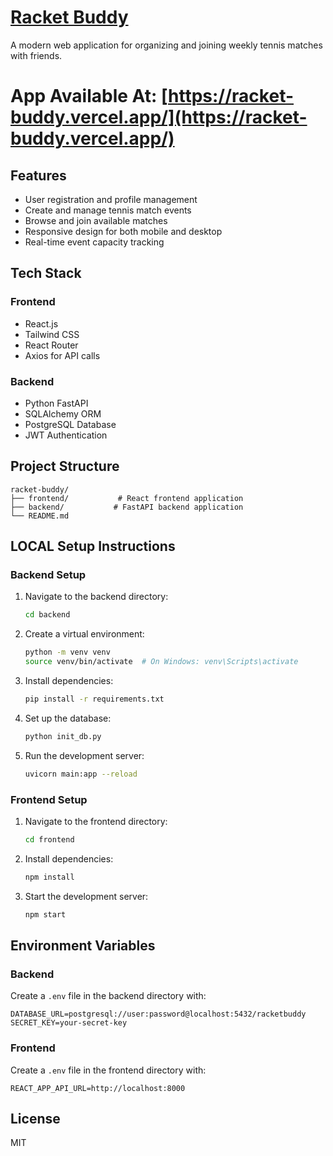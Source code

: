 # [Racket Buddy](https://racket-buddy.vercel.app/)

A modern web application for organizing and joining weekly tennis matches with friends.

# App Available At: [https://racket-buddy.vercel.app/](https://racket-buddy.vercel.app/)

## Features

- User registration and profile management
- Create and manage tennis match events
- Browse and join available matches
- Responsive design for both mobile and desktop
- Real-time event capacity tracking

## Tech Stack

### Frontend
- React.js
- Tailwind CSS
- React Router
- Axios for API calls

### Backend
- Python FastAPI
- SQLAlchemy ORM
- PostgreSQL Database
- JWT Authentication

## Project Structure

```
racket-buddy/
├── frontend/           # React frontend application
├── backend/           # FastAPI backend application
└── README.md
```

## LOCAL Setup Instructions

### Backend Setup
1. Navigate to the backend directory:
   ```bash
   cd backend
   ```
2. Create a virtual environment:
   ```bash
   python -m venv venv
   source venv/bin/activate  # On Windows: venv\Scripts\activate
   ```
3. Install dependencies:
   ```bash
   pip install -r requirements.txt
   ```
4. Set up the database:
   ```bash
   python init_db.py
   ```
5. Run the development server:
   ```bash
   uvicorn main:app --reload
   ```

### Frontend Setup
1. Navigate to the frontend directory:
   ```bash
   cd frontend
   ```
2. Install dependencies:
   ```bash
   npm install
   ```
3. Start the development server:
   ```bash
   npm start
   ```

## Environment Variables

### Backend
Create a `.env` file in the backend directory with:
```
DATABASE_URL=postgresql://user:password@localhost:5432/racketbuddy
SECRET_KEY=your-secret-key
```

### Frontend
Create a `.env` file in the frontend directory with:
```
REACT_APP_API_URL=http://localhost:8000
```

## License

MIT 
